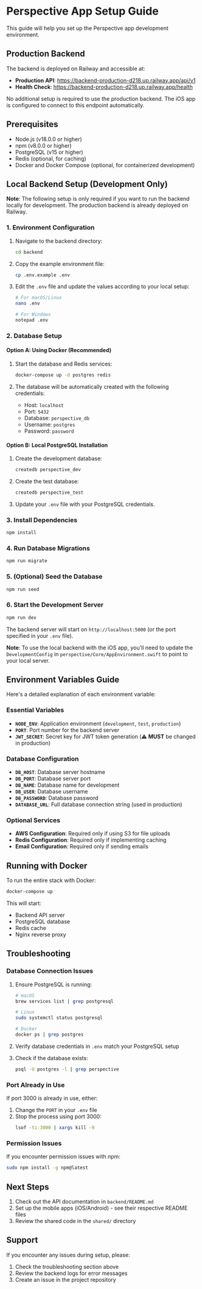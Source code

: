 # Perspective App Setup Guide

This guide will help you set up the Perspective app development environment.

## Production Backend

The backend is deployed on Railway and accessible at:
- **Production API**: https://backend-production-d218.up.railway.app/api/v1
- **Health Check**: https://backend-production-d218.up.railway.app/health

No additional setup is required to use the production backend. The iOS app is configured to connect to this endpoint automatically.

## Prerequisites

- Node.js (v18.0.0 or higher)
- npm (v8.0.0 or higher)
- PostgreSQL (v15 or higher)
- Redis (optional, for caching)
- Docker and Docker Compose (optional, for containerized development)

## Local Backend Setup (Development Only)

**Note**: The following setup is only required if you want to run the backend locally for development. The production backend is already deployed on Railway.

### 1. Environment Configuration

1. Navigate to the backend directory:
   ```bash
   cd backend
   ```

2. Copy the example environment file:
   ```bash
   cp .env.example .env
   ```

3. Edit the `.env` file and update the values according to your local setup:
   ```bash
   # For macOS/Linux
   nano .env
   
   # For Windows
   notepad .env
   ```

### 2. Database Setup

#### Option A: Using Docker (Recommended)

1. Start the database and Redis services:
   ```bash
   docker-compose up -d postgres redis
   ```

2. The database will be automatically created with the following credentials:
   - Host: `localhost`
   - Port: `5432`
   - Database: `perspective_db`
   - Username: `postgres`
   - Password: `password`

#### Option B: Local PostgreSQL Installation

1. Create the development database:
   ```bash
   createdb perspective_dev
   ```

2. Create the test database:
   ```bash
   createdb perspective_test
   ```

3. Update your `.env` file with your PostgreSQL credentials.

### 3. Install Dependencies

```bash
npm install
```

### 4. Run Database Migrations

```bash
npm run migrate
```

### 5. (Optional) Seed the Database

```bash
npm run seed
```

### 6. Start the Development Server

```bash
npm run dev
```

The backend server will start on `http://localhost:5000` (or the port specified in your `.env` file).

**Note**: To use the local backend with the iOS app, you'll need to update the `DevelopmentConfig` in `perspective/Core/AppEnvironment.swift` to point to your local server.

## Environment Variables Guide

Here's a detailed explanation of each environment variable:

### Essential Variables

- **`NODE_ENV`**: Application environment (`development`, `test`, `production`)
- **`PORT`**: Port number for the backend server
- **`JWT_SECRET`**: Secret key for JWT token generation (⚠️ **MUST** be changed in production)

### Database Configuration

- **`DB_HOST`**: Database server hostname
- **`DB_PORT`**: Database server port
- **`DB_NAME`**: Database name for development
- **`DB_USER`**: Database username
- **`DB_PASSWORD`**: Database password
- **`DATABASE_URL`**: Full database connection string (used in production)

### Optional Services

- **AWS Configuration**: Required only if using S3 for file uploads
- **Redis Configuration**: Required only if implementing caching
- **Email Configuration**: Required only if sending emails

## Running with Docker

To run the entire stack with Docker:

```bash
docker-compose up
```

This will start:
- Backend API server
- PostgreSQL database
- Redis cache
- Nginx reverse proxy

## Troubleshooting

### Database Connection Issues

1. Ensure PostgreSQL is running:
   ```bash
   # macOS
   brew services list | grep postgresql
   
   # Linux
   sudo systemctl status postgresql
   
   # Docker
   docker ps | grep postgres
   ```

2. Verify database credentials in `.env` match your PostgreSQL setup

3. Check if the database exists:
   ```bash
   psql -U postgres -l | grep perspective
   ```

### Port Already in Use

If port 3000 is already in use, either:
1. Change the `PORT` in your `.env` file
2. Stop the process using port 3000:
   ```bash
   lsof -ti:3000 | xargs kill -9
   ```

### Permission Issues

If you encounter permission issues with npm:
```bash
sudo npm install -g npm@latest
```

## Next Steps

1. Check out the API documentation in `backend/README.md`
2. Set up the mobile apps (iOS/Android) - see their respective README files
3. Review the shared code in the `shared/` directory

## Support

If you encounter any issues during setup, please:
1. Check the troubleshooting section above
2. Review the backend logs for error messages
3. Create an issue in the project repository 
